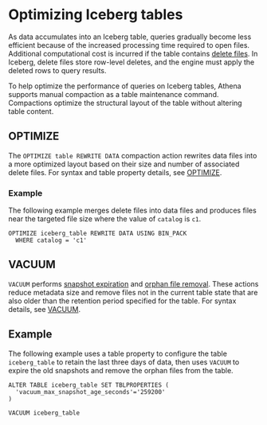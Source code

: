 # Optimizing Iceberg tables<a name="querying-iceberg-data-optimization"></a>

As data accumulates into an Iceberg table, queries gradually become less efficient because of the increased processing time required to open files\. Additional computational cost is incurred if the table contains [delete files](https://iceberg.apache.org/spec/#position-delete-files)\. In Iceberg, delete files store row\-level deletes, and the engine must apply the deleted rows to query results\.

To help optimize the performance of queries on Iceberg tables, Athena supports manual compaction as a table maintenance command\. Compactions optimize the structural layout of the table without altering table content\.

## OPTIMIZE<a name="querying-iceberg-data-optimization-rewrite-data-action"></a>

The `OPTIMIZE table REWRITE DATA` compaction action rewrites data files into a more optimized layout based on their size and number of associated delete files\. For syntax and table property details, see [OPTIMIZE](optimize-statement.md)\.

### Example<a name="querying-iceberg-data-optimization-example"></a>

The following example merges delete files into data files and produces files near the targeted file size where the value of `catalog` is `c1`\.

```
OPTIMIZE iceberg_table REWRITE DATA USING BIN_PACK
  WHERE catalog = 'c1'
```

## VACUUM<a name="querying-iceberg-vacuum"></a>

`VACUUM` performs [snapshot expiration](https://iceberg.apache.org/docs/latest/spark-procedures/#expire_snapshots) and [orphan file removal](https://iceberg.apache.org/docs/latest/spark-procedures/#remove_orphan_files)\. These actions reduce metadata size and remove files not in the current table state that are also older than the retention period specified for the table\. For syntax details, see [VACUUM](vacuum-statement.md)\.

## Example<a name="querying-iceberg-vacuum-example"></a>

The following example uses a table property to configure the table `iceberg_table` to retain the last three days of data, then uses `VACUUM` to expire the old snapshots and remove the orphan files from the table\.

```
ALTER TABLE iceberg_table SET TBLPROPERTIES (
  'vacuum_max_snapshot_age_seconds'='259200'
)

VACUUM iceberg_table
```
